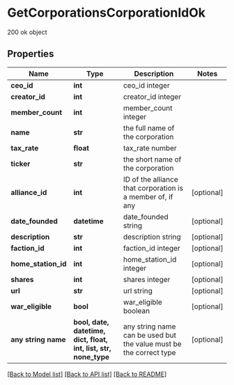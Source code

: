 # GetCorporationsCorporationIdOk

200 ok object

## Properties
Name | Type | Description | Notes
------------ | ------------- | ------------- | -------------
**ceo_id** | **int** | ceo_id integer | 
**creator_id** | **int** | creator_id integer | 
**member_count** | **int** | member_count integer | 
**name** | **str** | the full name of the corporation | 
**tax_rate** | **float** | tax_rate number | 
**ticker** | **str** | the short name of the corporation | 
**alliance_id** | **int** | ID of the alliance that corporation is a member of, if any | [optional] 
**date_founded** | **datetime** | date_founded string | [optional] 
**description** | **str** | description string | [optional] 
**faction_id** | **int** | faction_id integer | [optional] 
**home_station_id** | **int** | home_station_id integer | [optional] 
**shares** | **int** | shares integer | [optional] 
**url** | **str** | url string | [optional] 
**war_eligible** | **bool** | war_eligible boolean | [optional] 
**any string name** | **bool, date, datetime, dict, float, int, list, str, none_type** | any string name can be used but the value must be the correct type | [optional]

[[Back to Model list]](../README.md#documentation-for-models) [[Back to API list]](../README.md#documentation-for-api-endpoints) [[Back to README]](../README.md)


